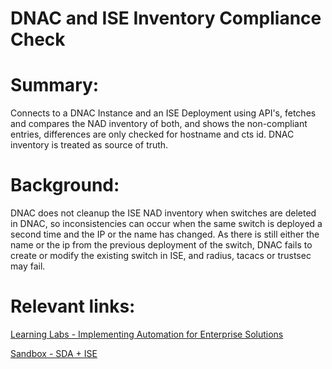 # DNAC and ISE Inventory Compliance Check

# Summary:
Connects to a DNAC Instance and an ISE Deployment using API's, fetches and compares the NAD inventory of both, and shows the non-compliant entries, differences are only checked for hostname and cts id. DNAC inventory is treated as source of truth.

# Background:
DNAC does not cleanup the ISE NAD inventory when switches are deleted in DNAC, so inconsistencies can occur when the same switch is deployed a second time
and the IP or the name has changed. As there is still either the name or the ip from the previous deployment of the switch, DNAC fails to create or modify the existing switch in ISE, and radius, tacacs or trustsec may fail.

# Relevant links:
[Learning Labs - Implementing Automation for Enterprise Solutions](https://learningnetworkstore.cisco.com/on-demand-e-learning/implementing-automation-for-cisco-enterprise-solutions-enaui-v1-2-elt-enaui-v1-024149 "Learning Labs - Automation for Enterprise")

[Sandbox - SDA + ISE](https://devnetsandbox.cisco.com/RM/Diagram/Index/b8d7aa34-aa8f-4bf2-9c42-302aaa2daafb?diagramType=Topology "Sandbox")

